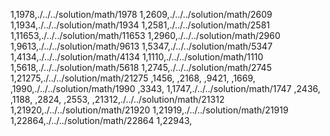 1,1978,./../../solution/math/1978
1,2609,./../../solution/math/2609
1,1934,./../../solution/math/1934
1,2581,./../../solution/math/2581
1,11653,./../../solution/math/11653
1,2960,./../../solution/math/2960
1,9613,./../../solution/math/9613
1,5347,./../../solution/math/5347
1,4134,./../../solution/math/4134
1,1110,./../../solution/math/1110
1,5618,./../../solution/math/5618
1,2745,./../../solution/math/2745
1,21275,./../../solution/math/21275
,1456,
,2168,
,9421,
,1669,
,1990,./../../solution/math/1990
,3343,
1,1747,./../../solution/math/1747
,2436,
,1188,
,2824,
,2553,
,21312,./../../solution/math/21312
1,21920,./../../solution/math/21920
1,21919,./../../solution/math/21919
1,22864,./../../solution/math/22864
1,22943,
